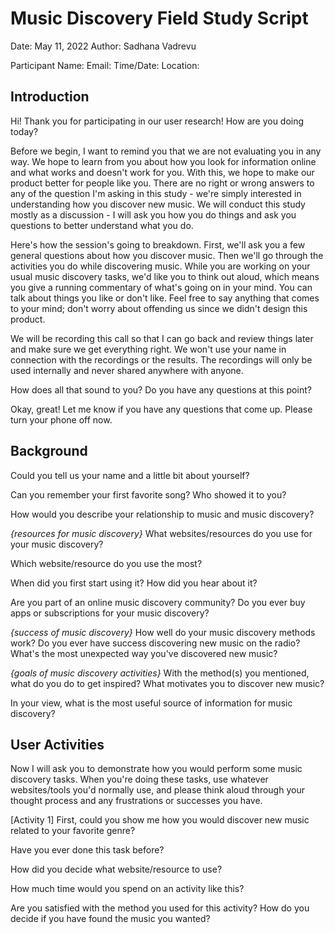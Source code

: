 # Music Discovery Field Study Script

Date: May 11, 2022
Author: Sadhana Vadrevu

Participant Name:
Email:
Time/Date:
Location:

## Introduction

Hi! Thank you for participating in our user research! How are you doing today?

Before we begin, I want to remind you that we are not evaluating you in any way. We hope to learn from you about how you look for information online and what works and doesn't work for you. With this, we hope to make our product better for people like you. There are no right or wrong answers to any of the question I'm asking in this study - we're simply interested in understanding how you discover new music. We will conduct this study mostly as a discussion - I will ask you how you do things and ask you questions to better understand what you do.

Here's how the session's going to breakdown. First, we'll ask you a few general questions about how you discover music. Then we'll go through the activities you do while discovering music. While you are working on your usual music discovery tasks, we'd like you to think out aloud, which means you give a running commentary of what's going on in your mind. You can talk about things you like or don't like. Feel free to say anything that comes to your mind; don't worry about offending us since we didn't design this product.

We will be recording this call so that I can go back and review things later and make sure we get everything right. We won't use your name in connection with the recordings or the results. The recordings will only be used internally and never shared anywhere with anyone.

How does all that sound to you? Do you have any questions at this point?

Okay, great! Let me know if you have any questions that come up. Please turn your phone off now.

## Background

Could you tell us your name and a little bit about yourself?

Can you remember your first favorite song? Who showed it to you?

How would you describe your relationship to music and music discovery?

*{resources for music discovery}* 
What websites/resources do you use for your music discovery? 

Which website/resource do you use the most?

When did you first start using it? How did you hear about it?

Are you part of an online music discovery community? Do you ever buy apps or subscriptions for your music discovery? 

*{success of music discovery}* How well do your music discovery methods work? Do you ever have success discovering new music on the radio? What's the most unexpected way you've discovered new music?

*{goals of music discovery activities}* With the method(s) you mentioned, what do you do to get inspired? What motivates you to discover new music? 

In your view, what is the most useful source of information for music discovery?

## User Activities

Now I will ask you to demonstrate how you would perform some music discovery tasks. When you're doing these tasks, use whatever websites/tools you'd normally use, and please think aloud through your thought process and any frustrations or successes you have.

[Activity 1]
First, could you show me how you would discover new music related to your favorite genre?

Have you ever done this task before?

How did you decide what website/resource to use? 

How much time would you spend on an activity like this?

Are you satisfied with the method you used for this activity? How do you decide if you have found the music you wanted?









